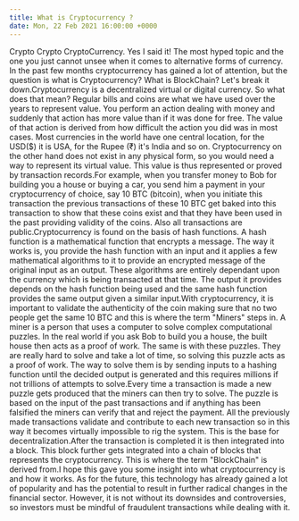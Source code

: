 ```yaml
---
title: What is Cryptocurrency ?
date: Mon, 22 Feb 2021 16:00:00 +0000
---
```

Crypto Crypto CryptoCurrency. Yes I said it! The most hyped topic and the one you just cannot unsee when it comes to alternative forms of currency. In the past few months cryptocurrency has gained a lot of attention, but the question is what is Cryptocurrency? What is BlockChain? Let's break it down.Cryptocurrency is a decentralized virtual or digital currency. So what does that mean? Regular bills and coins are what we have used over the years to represent value. You perform an action dealing with money and suddenly that action has more value than if it was done for free. The value of that action is derived from how difficult the action you did was in most cases. Most currencies in the world have one central location, for the USD($) it is USA, for the Rupee (₹) it's India and so on. Cryptocurrency on the other hand does not exist in any physical form, so you would need a way to represent its virtual value. This value is thus represented or proved by transaction records.For example, when you transfer money to Bob for building you a house or buying a car, you send him a payment in your cryptocurrency of choice, say 10 BTC (bitcoin), when you initiate this transaction the previous transactions of these 10 BTC get baked into this transaction to show that these coins exist and that they have been used in the past providing validity of the coins. Also all transactions are public.Cryptocurrency is found on the basis of hash functions. A hash function is a mathematical function that encrypts a message. The way it works is, you provide the hash function with an input and it applies a few mathematical algorithms to it to provide an encrypted message of the original input as an output. These algorithms are entirely dependant upon the currency which is being transacted at that time. The output it provides depends on the hash function being used and the same hash function provides the same output given a similar input.With cryptocurrency, it is important to validate the authenticity of the coin making sure that no two people get the same 10 BTC and this is where the term "Miners" steps in. A miner is a person that uses a computer to solve complex computational puzzles. In the real world if you ask Bob to build you a house, the built house then acts as a proof of work. The same is with these puzzles. They are really hard to solve and take a lot of time, so solving this puzzle acts as a proof of work. The way to solve them is by sending inputs to a hashing function until the decided output is generated and this requires millions if not trillions of attempts to solve.Every time a transaction is made a new puzzle gets produced that the miners can then try to solve. The puzzle is based on the input of the past transactions and if anything has been falsified the miners can verify that and reject the payment. All the previously made transactions validate and contribute to each new transaction so in this way it becomes virtually impossible to rig the system. This is the base for decentralization.After the transaction is completed it is then integrated into a block. This block further gets integrated into a chain of blocks that represents the cryptocurrency. This is where the term "BlockChain" is derived from.I hope this gave you some insight into what cryptocurrency is and how it works. As for the future, this technology has already gained a lot of popularity and has the potential to result in further radical changes in the financial sector. However, it is not without its downsides and controversies, so investors must be mindful of fraudulent transactions while dealing with it.